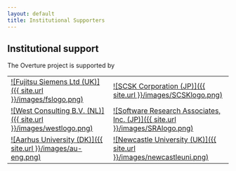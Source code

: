```yaml
---
layout: default
title: Institutional Supporters
---
```


## Institutional support

The Overture project is supported by

|||
|----|----|
| [ ![Fujitsu Siemens Ltd (UK)]({{ site.url }}/images/fslogo.png) ](http://uk.fujitsu.com)				| [ ![SCSK Corporation (JP)]({{ site.url }}/images/SCSKlogo.png) ](http://www.scsk.jp/index_en.html) |
| [ ![West Consulting B.V. (NL)]({{ site.url }}/images/westlogo.png) ](http://www.west.nl)              | [ ![Software Research Associates, Inc. (JP)]({{ site.url }}/images/SRAlogo.png) ](https://www.sra.co.jp/en/)
| [ ![Aarhus University (DK)]({{ site.url }}/images/au-eng.png) ](http://eng.au.dk/en/) | [ ![Newcastle University (UK)]({{ site.url }}/images/newcastleuni.png) ](http://www.ncl.ac.uk/) |

